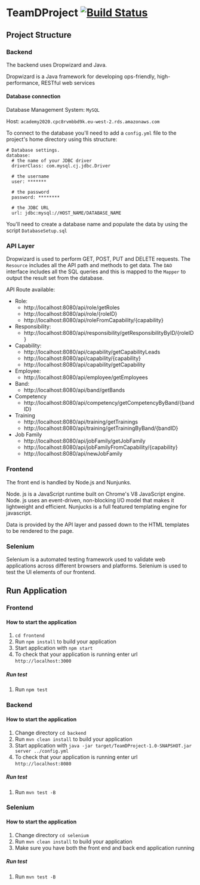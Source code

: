 # TeamDProject [![Build Status](https://travis-ci.com/shibuzgeorge/TeamDProject.svg?token=JPwaVvxXZez87HNoYyEe&branch=main)](https://travis-ci.com/shibuzgeorge/TeamDProject)

## Project Structure

### Backend

The backend uses Dropwizard and Java.

Dropwizard is a Java framework for developing ops-friendly, high-performance, RESTful web services

#### Database connection

Database Management System: `MySQL`

Host: `academy2020.cpc8rvmbbd9k.eu-west-2.rds.amazonaws.com`

To connect to the database you'll need to add a `config.yml` file to the project's home directory using this structure:

```
# Database settings.
database:
  # the name of your JDBC driver
  driverClass: com.mysql.cj.jdbc.Driver

  # the username
  user: *******

  # the password
  password: ********

  # the JDBC URL
  url: jdbc:mysql://HOST_NAME/DATABASE_NAME
```

You'll need to create a database name and populate the data by using the script `DatabaseSetup.sql`

### API Layer

Dropwizard is used to perform GET, POST, PUT and DELETE requests. The `Resource` includes all the API path and methods to get data.
The `DAO` interface includes all the SQL queries and this is mapped to the `Mapper` to output the result set from the database.

API Route available:
* Role:
  * http://localhost:8080/api/role/getRoles
  * http://localhost:8080/api/role/{roleID}
  * http://localhost:8080/api/roleFromCapability/{capability}
* Responsibility:
  * http://localhost:8080/api/responsibility/getResponsibilityByID/{roleID}
* Capability:    
  * http://localhost:8080/api/capability/getCapabilityLeads
  * http://localhost:8080/api/capability/{capability}
  * http://localhost:8080/api/capability/getCapability
* Employee:    
  * http://localhost:8080/api/employee/getEmployees
* Band:    
  * http://localhost:8080/api/band/getBands
* Competency
  * http://localhost:8080/api/competency/getCompetencyByBand/{bandID}
* Training
  * http://localhost:8080/api/training/getTrainings
  * http://localhost:8080/api/training/getTrainingByBand/{bandID}
* Job Family
  * http://localhost:8080/api/jobFamily/getJobFamily
  * http://localhost:8080/api/jobFamilyFromCapability/{capability}
  * http://localhost:8080/api/newJobFamily

### Frontend

The front end is handled by Node.js and Nunjunks.

Node. js is a JavaScript runtime built on Chrome's V8 JavaScript engine. Node. js uses an event-driven, non-blocking I/O model that makes it lightweight and efficient.  Nunjucks is a full featured templating engine for javascript.

Data is provided by the API layer and passed down to the HTML templates to be rendered to the page.

### Selenium 

Selenium is a automated testing framework used to validate web applications across different browsers and platforms.
Selenium is used to test the UI elements of our frontend.

## Run Application

### Frontend

#### How to start the application
1. `cd frontend`
1. Run `npm install` to build your application
2. Start application with `npm start`
3. To check that your application is running enter url `http://localhost:3000`

##### Run test

1. Run `npm test`

### Backend

#### How to start the application
1. Change directory `cd backend`
2. Run `mvn clean install` to build your application
3. Start application with `java -jar target/TeamDProject-1.0-SNAPSHOT.jar server ../config.yml`
4. To check that your application is running enter url `http://localhost:8080`

##### Run test

1. Run `mvn test -B`

### Selenium

#### How to start the application
1. Change directory `cd selenium`
2. Run `mvn clean install` to build your application
3. Make sure you have both the front end and back end application running

##### Run test

1. Run `mvn test -B`
